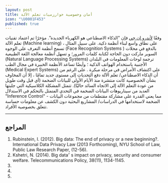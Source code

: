 ```yaml
---
layout: post
title: أمان وخصوصية خوارزميات تعلم الآلة
icon: "\U0001F453"
published: true
---
```


وفقًا [لأندرو إن جي](https://en.wikipedia.org/wiki/Andrew_Ng)  فإن "الذكاء الاصطناعي هو الكهرباء الجديدة". مؤخرًا تم اعتماد تقنيات تعلم الآلة (Machine learning) على نطاق واسع لبناء أنظمة ذكية. على سبيل المثال ، تسمح أنظمة التعرف على الوجوه (Face Recognition Systems ) بالدفع في محلات السوبر ماركت دون الحاجة لكتابة كلمات المرور؛ و تسهل أنظمة معالجة اللغة الطبيعية (Natural Language Processing Systems) ترجمة لوحات المعلومات في البلدان الأجنبية باستخدام الهواتف الذكية ؛ وأيضًا تساعد الأنظمة الخبيرة فى مجال الطب (Medical Expert Systems) على اكتشاف الأمراض في مرحلة مبكرة . على الرغم من أن الذكاء الاصطناعي/ تعلم الآلة دفع التحديات إلى مستوى جديد تمامًا ، إلا أن المخاوف بشأن الخصوصية كانت منتشرة منذ الأيام الأولى للبيانات الضخمة (أي قبل وقت طويل من عودة التعلم الآلة إلى الاتجاه السائد حاليًا). تتمثل المشكلة الكلاسيكية التي جلبتها العديد من سيناريوهات البيانات الضخمة في التحدي المتمثل بالتحكم في الاستدلال "Inference Control" - مما يعني القدرة على مشاركة مقتطفات من مجموعات البيانات الضخمة لاستخدامها في الدراسات/ المشاريع البحثية دون الكشف عن معلومات حساسة تتعلق بخصوصية الأفراد.

---

## المراجع
1. Rubinstein, I. (2012). Big data: The end of privacy or a new beginning?. International Data Privacy Law (2013 Forthcoming), NYU School of Law, Public Law Research Paper, (12-56).
2. Kshetri, N. (2014). Big data׳ s impact on privacy, security and consumer welfare. Telecommunications Policy, 38(11), 1134-1145.
3.
4.
5.
